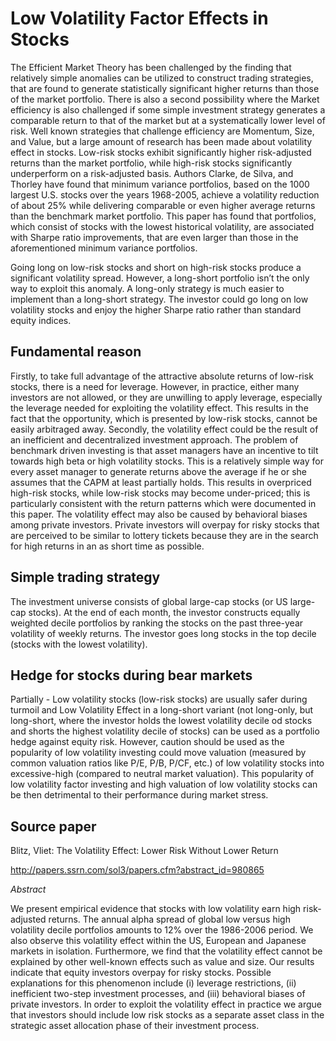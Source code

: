 # Low Volatility Factor Effects in Stocks

The Efficient Market Theory has been challenged by the finding that relatively simple anomalies can be utilized to construct trading strategies, that are found to generate statistically significant higher returns than those of the market portfolio. There is also a second possibility where the Market efficiency is also challenged if some simple investment strategy generates a comparable return to that of the market but at a systematically lower level of risk. Well known strategies that challenge efficiency are Momentum, Size, and Value, but a large amount of research has been made about volatility effect in stocks.
Low-risk stocks exhibit significantly higher risk-adjusted returns than the market portfolio, while high-risk stocks significantly underperform on a risk-adjusted basis. Authors Clarke, de Silva, and Thorley have found that minimum variance portfolios, based on the 1000 largest U.S. stocks over the years 1968-2005, achieve a volatility reduction of about 25% while delivering comparable or even higher average returns than the benchmark market portfolio. This paper has found that portfolios, which consist of stocks with the lowest historical volatility, are associated with Sharpe ratio improvements, that are even larger than those in the aforementioned minimum variance portfolios. 

Going long on low-risk stocks and short on high-risk stocks produce a significant volatility spread. However, a long-short portfolio isn’t the only way to exploit this anomaly. A long-only strategy is much easier to implement than a long-short strategy. The investor could go long on low volatility stocks and enjoy the higher Sharpe ratio rather than standard equity indices.

## Fundamental reason

Firstly, to take full advantage of the attractive absolute returns of low-risk stocks, there is a need for leverage. However, in practice, either many investors are not allowed, or they are unwilling to apply leverage, especially the leverage needed for exploiting the volatility effect. This results in the fact that the opportunity, which is presented by low-risk stocks, cannot be easily arbitraged away. Secondly, the volatility effect could be the result of an inefficient and decentralized investment approach. The problem of benchmark driven investing is that asset managers have an incentive to tilt towards high beta or high volatility stocks. This is a relatively simple way for every asset manager to generate returns above the average if he or she assumes that the CAPM at least partially holds. This results in overpriced high-risk stocks, while low-risk stocks may become under-priced; this is particularly consistent with the return patterns which were documented in this paper.
The volatility effect may also be caused by behavioral biases among private investors. Private investors will overpay for risky stocks that are perceived to be similar to lottery tickets because they are in the search for high returns in an as short time as possible.

## Simple trading strategy

The investment universe consists of global large-cap stocks (or US large-cap stocks). At the end of each month, the investor constructs equally weighted decile portfolios by ranking the stocks on the past three-year volatility of weekly returns. The investor goes long stocks in the top decile (stocks with the lowest volatility).

## Hedge for stocks during bear markets

Partially - Low volatility stocks (low-risk stocks) are usually safer during turmoil and Low Volatility Effect in a long-short variant (not long-only, but long-short, where the investor holds the lowest volatility decile od stocks and shorts the highest volatility decile of stocks) can be used as a portfolio hedge against equity risk. However, caution should be used as the popularity of low volatility investing could move valuation (measured by common valuation ratios like P/E, P/B, P/CF, etc.) of low volatility stocks into excessive-high (compared to neutral market valuation). This popularity of low volatility factor investing and high valuation of low volatility stocks can be then detrimental to their performance during market stress.

## Source paper
Blitz, Vliet: The Volatility Effect: Lower Risk Without Lower Return

http://papers.ssrn.com/sol3/papers.cfm?abstract_id=980865

*Abstract*

We present empirical evidence that stocks with low volatility earn high risk-adjusted returns. The annual alpha spread of global low versus high volatility decile portfolios amounts to 12% over the 1986-2006 period. We also observe this volatility effect within the US, European and Japanese markets in isolation. Furthermore, we find that the volatility effect cannot be explained by other well-known effects such as value and size. Our results indicate that equity investors overpay for risky stocks. Possible explanations for this phenomenon include (i) leverage restrictions, (ii) inefficient two-step investment processes, and (iii) behavioral biases of private investors. In order to exploit the volatility effect in practice we argue that investors should include low risk stocks as a separate asset class in the strategic asset allocation phase of their investment process.

